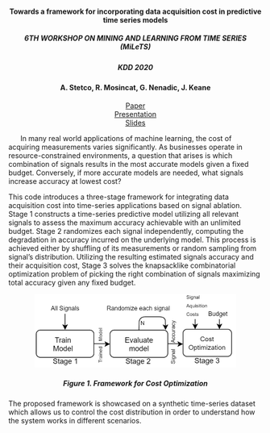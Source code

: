 <h4 align="center"> Towards a framework for incorporating data acquisition cost in predictive time series models </h4>

<h5 align="center"> 6TH WORKSHOP ON MINING AND LEARNING FROM TIME SERIES (MiLeTS) </h5> 

<h5 align="center"> KDD 2020</h5>

<h4 align="center"> A. Stetco, R. Mosincat, G. Nenadic, J. Keane </h4> 

<p align="center">
  <a href="https://kdd-milets.github.io/milets2020/papers/MiLeTS2020_paper_12.pdf">Paper</a></br>
  <a href="https://drive.google.com/file/d/1R4pvN71zCRz3sd4MZQmPYmY6fESLbirM/view">Presentation</a></br>
  <a href="https://drive.google.com/file/d/1UMZcCpHieuHXYLDvP-uyMNpfpoa2OHNC/view">Slides</a></br>
</p>

&nbsp;&nbsp;&nbsp;&nbsp;&nbsp;&nbsp;In many real world applications of machine learning, the cost of acquiring measurements varies significantly. As businesses operate in resource-constrained environments, a question that arises is which combination of signals results in the most accurate models given a fixed budget. Conversely, if more accurate models are needed, what signals increase accuracy at lowest cost? 

This code introduces a three-stage framework for integrating data acquisition cost into time-series applications based on signal ablation. Stage 1 constructs a time-series predictive model utilizing all relevant signals to assess the maximum accuracy achievable with an unlimited budget. Stage 2 randomizes each signal independently, computing the degradation in accuracy incurred on the underlying model. This process is achieved either by shuffling of its measurements or random sampling from signal’s distribution. Utilizing the resulting estimated signals accuracy and their acquisition cost, Stage 3 solves the knapsacklike combinatorial optimization problem of picking the right combination of signals maximizing total accuracy given any fixed budget. 

<p align="center">
  <img alt="Framework" src="https://github.com/adrianstetco/CostFrameworkML/blob/master/framework.png" width=400"/> 
  <h5  align="center"> Figure 1. Framework for Cost Optimization</h5>                                                                                                           
</p>

The proposed framework is showcased on a synthetic time-series dataset which allows us to control the cost distribution in order to understand how the system works in different scenarios.
  
